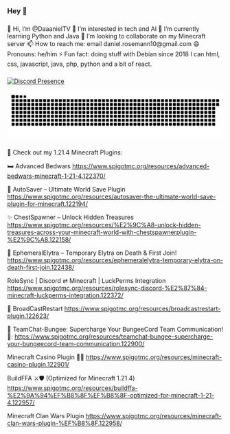 ###

<h3 align="left">Hey 👀</h2>

###

<p align="left">👋 Hi, I’m @DaaanielTV
👀 I’m interested in tech and AI
🌱 I’m currently learning Python and Java
💞️ I’m looking to collaborate on my Minecraft server
📫 How to reach me: email daniel.rosemann10@gmail.com
😄 Pronouns: he/him
⚡ Fun fact: doing stuff with Debian since 2018
I can html, css, javascript, java, php, python and a bit of react. </p>

###

[![Discord Presence](https://lanyard.cnrad.dev/api/1213567076997009421)](https://discord.com/users/1213567076997009421)

<picture>
  <source media="(prefers-color-scheme: dark)" srcset="https://raw.githubusercontent.com/damianschoenberger/damianschoenberger/output/github-snake-dark.svg" />
  <source media="(prefers-color-scheme: light)" srcset="https://raw.githubusercontent.com/damianschoenberger/damianschoenberger/output/github-snake.svg" />
  <img alt="github-snake" src="https://raw.githubusercontent.com/damianschoenberger/damianschoenberger/output/github-snake.svg" />
</picture>


###



🔗 Check out my 1.21.4 Minecraft Plugins:

🛏️ Advanced Bedwars
https://www.spigotmc.org/resources/advanced-bedwars-minecraft-1-21-4.122370/

💾 AutoSaver – Ultimate World Save Plugin
https://www.spigotmc.org/resources/autosaver-the-ultimate-world-save-plugin-for-minecraft.122194/

✨ ChestSpawner – Unlock Hidden Treasures
https://www.spigotmc.org/resources/%E2%9C%A8-unlock-hidden-treasures-across-your-minecraft-world-with-chestspawnerplugin-%E2%9C%A8.122158/

🦋 EphemeralElytra – Temporary Elytra on Death & First Join!
https://www.spigotmc.org/resources/ephemeralelytra-temporary-elytra-on-death-first-join.122438/

RoleSync | Discord ⇄ Minecraft | LuckPerms Integration
https://www.spigotmc.org/resources/rolesync-discord-%E2%87%84-minecraft-luckperms-integration.122372/

📢 BroadCastRestart
https://www.spigotmc.org/resources/broadcastrestart-plugin.122623/

📢 TeamChat-Bungee: Supercharge Your BungeeCord Team Communication! 🚀: 
https://www.spigotmc.org/resources/teamchat-bungee-supercharge-your-bungeecord-team-communication.122900/

Minecraft Casino Plugin 🎰💸
https://www.spigotmc.org/resources/minecraft-casino-plugin.122901/

BuildFFA ⚔️🛡️ (Optimized for Minecraft 1.21.4)
https://www.spigotmc.org/resources/buildffa-%E2%9A%94%EF%B8%8F%EF%B8%8F-optimized-for-minecraft-1-21-4.122957/

Minecraft Clan Wars Plugin
https://www.spigotmc.org/resources/minecraft-clan-wars-plugin-%EF%B8%8F.122958/


